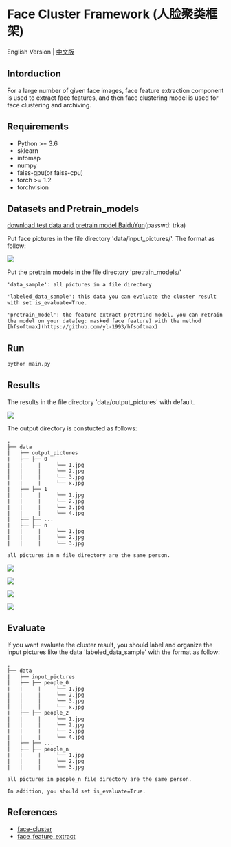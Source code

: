 # Face Cluster Framework (人脸聚类框架)

English Version | [中文版](https://blog.csdn.net/qq_42189083/article/details/110449238)

## Intorduction

For a large number of given face images, face feature extraction component is used to extract face features,
and then face clustering model is used for face clustering and archiving.

## Requirements
* Python >= 3.6
* sklearn
* infomap
* numpy
* faiss-gpu(or faiss-cpu)
* torch >= 1.2
* torchvision

## Datasets and Pretrain_models

[download test data and pretrain model BaiduYun](https://pan.baidu.com/s/19Ho011j_ZpIT93aS1gSdrg)(passwd: trka)

Put face pictures in the file directory 'data/input_pictures/'. The format as follow:

![](data/tmp/input.png)

Put the pretrain models in the file directory 'pretrain_models/'

```
'data_sample': all pictures in a file directory

'labeled_data_sample': this data you can evaluate the cluster result with set is_evaluate=True.

'pretrain_model': the feature extract pretraind model, you can retrain the model on your data(eg: masked face feature) with the method [hfsoftmax](https://github.com/yl-1993/hfsoftmax)
```

## Run

```bash
python main.py
```

## Results

The results in the file directory 'data/output_pictures' with default.

![](data/tmp/output_all.png)

The output directory is constucted as follows:
```
.
├── data
|   ├── output_pictures
|   ├── ├── 0
|   |     |     └── 1.jpg
|   |     |     └── 2.jpg
|   |     |     └── 3.jpg
|   |     |     └── x.jpg
|   ├── ├── 1
|   |     |     └── 1.jpg
|   |     |     └── 2.jpg
|   |     |     └── 3.jpg
|   |     |     └── 4.jpg
|   ├── ├── ...
|   ├── ├── n
|   |     |     └── 1.jpg
|   |     |     └── 2.jpg
|   |     |     └── 3.jpg

all pictures in n file directory are the same person.
```
![](data/tmp/result_0.png)

![](data/tmp/result_1.png)

![](data/tmp/result_2.png)

![](data/tmp/result_3.png)

## Evaluate

If you want evaluate the cluster result, you should label and organize the input pictures like the data 'labeled_data_sample' with the format as follow:
```
.
├── data
|   ├── input_pictures
|   ├── ├── people_0
|   |     |     └── 1.jpg
|   |     |     └── 2.jpg
|   |     |     └── 3.jpg
|   |     |     └── x.jpg
|   ├── ├── people_2
|   |     |     └── 1.jpg
|   |     |     └── 2.jpg
|   |     |     └── 3.jpg
|   |     |     └── 4.jpg
|   ├── ├── ...
|   ├── ├── people_n
|   |     |     └── 1.jpg
|   |     |     └── 2.jpg
|   |     |     └── 3.jpg

all pictures in people_n file directory are the same person.

In addition, you should set is_evaluate=True.
```

## References

* [face-cluster](https://github.com/xiaoxiong74/face-cluster-by-infomap)
* [face_feature_extract](https://github.com/yl-1993/hfsoftmax)